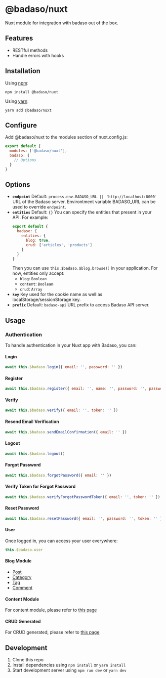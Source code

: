 # @badaso/nuxt
Nuxt module for integration with badaso out of the box.

## Features

  - RESTful methods
  - Handle errors with hooks

## Installation

Using [npm](https://docs.npmjs.com/cli/v6/commands/npm):

```
npm install @badaso/nuxt
```

Using [yarn](https://yarnpkg.com/):

```
yarn add @badaso/nuxt
```

## Configure

Add @badaso/nuxt to the modules section of nuxt.config.js:
```js
export default {
  modules: ['@badaso/nuxt'],
  badaso: {
    // Options
  }
}
```

## Options

- **`endpoint`**
  Default: `process.env.BADASO_URL || 'http://localhost:8000'`
  URL of the Badaso server.
  Environtment variable BADASO_URL can be used to override `endpoint`.
- **`entities`**
  Default: `{}`
  You can specify the entities that present in your API. For example:
  ```js
  export default {
    badaso: {
      entities: {
        blog: true,
        crud: ['articles', 'products']
      }
    }
  }
  ```
  Then you can use `this.$badaso.$blog.browse()` in your application.
  For now, entities only accept:
  - `blog`: `Boolean`
  - `content`: `Boolean`
  - `crud`: `Array`
- **`key`**
  Key used for the cookie name as well as localStorage/sessionStorage key.
- **`prefix`**
  Default: `badaso-api`
  URL prefix to access Badaso API server.

## Usage

### Authentication
To handle authentication in your Nuxt app with Badaso, you can:

#### Login
```js
await this.$badaso.login({ email: '', password: '' })
```

#### Register
```js
await this.$badaso.register({ email: '', name: '', password: '', passwordConfirmation: '' })
```

#### Verify
```js
await this.$badaso.verify({ email: '', token: '' })
```

#### Resend Email Verification
```js
await this.$badaso.sendEmailConfirmation({ email: '' })
```

#### Logout
```js
await this.$badaso.logout()
```

#### Forgot Password
```js
await this.$badaso.forgotPassword({ email: '' })
```

#### Verify Token for Forgot Password
```js
await this.$badaso.verifyForgotPasswordToken({ email: '', token: '' })
```

#### Reset Password
```js
await this.$badaso.resetPassword({ email: '', password: '', token: '' })
```

#### User
Once logged in, you can access your user everywhere:
```js
this.$badaso.user
```

#### Blog Module
- [Post](docs/post.md)
- [Category](docs/category.md)
- [Tag](docs/tag.md)
- [Comment](docs/comment.md)

#### Content Module
For content module, please refer to [this page](docs/content.md)

#### CRUD Generated
For CRUD generated, please refer to [this page](docs/crud.md)

## Development
1. Clone this repo
2. Install dependencies using `npm install` or `yarn install`
3. Start development server using `npm run dev` or `yarn dev`
